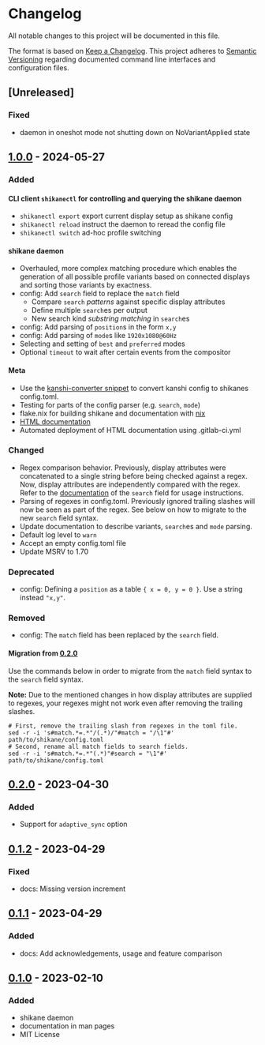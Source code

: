 # Changelog

All notable changes to this project will be documented in this file.

The format is based on [Keep a Changelog](https://keepachangelog.com/en/1.1.0/).
This project adheres to [Semantic Versioning](https://semver.org/spec/v2.0.0.html)
regarding documented command line interfaces and configuration files.

## [Unreleased]

### Fixed

- daemon in oneshot mode not shutting down on NoVariantApplied state

## [1.0.0] - 2024-05-27

### Added

#### CLI client `shikanectl` for controlling and querying the shikane daemon

- `shikanectl export` export current display setup as shikane config
- `shikanectl reload` instruct the daemon to reread the config file
- `shikanectl switch` ad-hoc profile switching

#### shikane daemon

- Overhauled, more complex matching procedure which enables the generation of
  all possible profile variants based on connected displays and sorting those
  variants by exactness.
- config: Add `search` field to replace the `match` field
  - Compare `search` *patterns* against specific display attributes
  - Define multiple `search`es per output
  - New search kind *substring matching* in `search`es
- config: Add parsing of `position`s in the form `x,y`
- config: Add parsing of `mode`s like `1920x1080@60Hz`
- Selecting and setting of `best` and `preferred` modes
- Optional `timeout` to wait after certain events from the compositor

#### Meta

- Use the [kanshi-converter snippet](https://gitlab.com/w0lff/shikane/-/snippets/3713247)
  to convert kanshi config to shikanes config.toml.
- Testing for parts of the config parser (e.g. `search`, `mode`)
- flake.nix for building shikane and documentation with [nix](https://nixos.org/)
- [HTML documentation](https://w0lff.gitlab.io/shikane)
- Automated deployment of HTML documentation using .gitlab-ci.yml

### Changed

- Regex comparison behavior.
  Previously, display attributes were concatenated to a single string before
  being checked against a regex. Now, display attributes are independently
  compared with the regex. Refer to the
  [documentation](https://w0lff.gitlab.io/shikane/shikane.5.html) of the
  `search` field for usage instructions.
- Parsing of regexes in config.toml.
  Previously ignored trailing slashes will now be seen as part of the regex.
  See below on how to migrate to the new `search` field syntax.
- Update documentation to describe variants, `search`es and `mode` parsing.
- Default log level to `warn`
- Accept an empty config.toml file
- Update MSRV to 1.70

### Deprecated

- config: Defining a `position` as a table `{ x = 0, y = 0 }`.
  Use a string instead `"x,y"`.

### Removed

- config: The `match` field has been replaced by the `search` field.

#### Migration from [0.2.0]

Use the commands below in order to migrate from the `match` field syntax
to the `search` field syntax.

**Note:** Due to the mentioned changes in how display attributes are supplied
to regexes, your regexes might not work even after removing the trailing slashes.

```shell
# First, remove the trailing slash from regexes in the toml file.
sed -r -i 's#match.*=.*"/(.*)/"#match = "/\1"#' path/to/shikane/config.toml
# Second, rename all match fields to search fields.
sed -r -i 's#match.*=.*"(.*)"#search = "\1"#' path/to/shikane/config.toml
```

## [0.2.0] - 2023-04-30

### Added

- Support for `adaptive_sync` option

## [0.1.2] - 2023-04-29

### Fixed

- docs: Missing version increment

## [0.1.1] - 2023-04-29

### Added

- docs: Add acknowledgements, usage and feature comparison

## [0.1.0] - 2023-02-10

### Added

- shikane daemon
- documentation in man pages
- MIT License


[1.0.0]: https://gitlab.com/w0lff/shikane/-/compare/v0.2.0...v1.0.0
[0.2.0]: https://gitlab.com/w0lff/shikane/-/compare/v0.1.2...v0.2.0
[0.1.2]: https://gitlab.com/w0lff/shikane/-/compare/v0.1.1...v0.1.2
[0.1.1]: https://gitlab.com/w0lff/shikane/-/compare/v0.1.0...v0.1.1
[0.1.0]: https://gitlab.com/w0lff/shikane/releases/tag/v0.1.0
